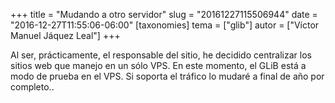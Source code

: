 +++
title = "Mudando a otro servidor"
slug = "20161227115506944"
date = "2016-12-27T11:55:06-06:00"
[taxonomies]
tema = ["glib"]
autor = ["Víctor Manuel Jáquez Leal"]
+++

Al ser, prácticamente, el responsable del sitio, he decidido centralizar
los sitios web que manejo en un sólo VPS. En este momento, el GLiB está
a modo de prueba en el VPS. Si soporta el tráfico lo mudaré a final de
año por completo..
